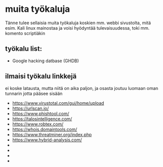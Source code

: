 # muita työkaluja 
Tänne tulee sellaisia muita työkaluja koskien mm. webbi sivustolta, mitä esim. Kali linux mainostaa ja voisi hyödyntää tulevaisuudessa, toki mm. komento scriptiäkin


## työkalu list:
- Google hacking datbase (GHDB)


## ilmaisi työkalu linkkejä
ei koske latausta, mutta niitä on aika paljon, ja osasta joutuu luomaan oman tunnarin jotta pääsee sisään

- https://www.virustotal.com/gui/home/upload
- https://urlscan.io/
- https://www.phishtool.com/
- https://talosintelligence.com/
- https://www.robtex.com/
- https://whois.domaintools.com/
- https://www.threatminer.org/index.php
- https://www.hybrid-analysis.com/
-
-
-
-
